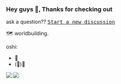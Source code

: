 ### Hey guys 👋, Thanks for checking out

ask a question?? [<kbd>Start a new discussion</kbd>](https://github.com/gocs/gocs/discussions/new)

🗺 worldbuilding.

oshi:
- 🗿
- (<strikethrough>🌿</strikethrough>)💭

<a href="https://github.com/anuraghazra/github-readme-stats">
  <img align="left" src="https://github-readme-stats.vercel.app/api?username=gocs&count_private=true&show_icons=true&theme=dark" />
</a>

<a href="https://github.com/anuraghazra/github-readme-stats">
  <img align="left" src="https://github-readme-stats.vercel.app/api/top-langs/?username=gocs&hide=html,asp,css&theme=dark" />
</a>
